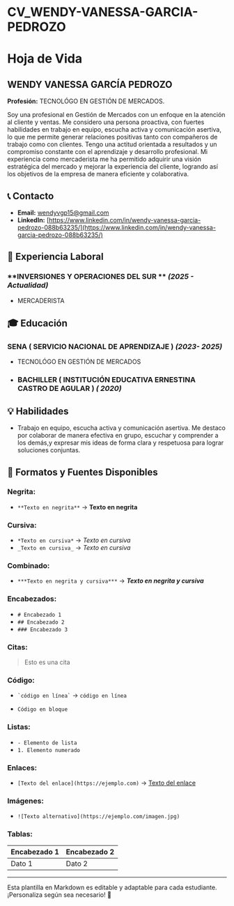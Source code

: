 # CV_WENDY-VANESSA-GARCIA-PEDROZO 
# Hoja de Vida

##  WENDY VANESSA GARCÍA PEDROZO 
**Profesión:** TECNOLÓGO EN GESTIÓN DE MERCADOS.

Soy una profesional en Gestión de Mercados con un enfoque en la atención al cliente y ventas. Me considero una persona proactiva, con fuertes habilidades en trabajo en equipo, escucha activa y comunicación asertiva, lo que me permite generar relaciones positivas tanto con compañeros de trabajo como con clientes. Tengo una actitud orientada a resultados y un compromiso constante con el aprendizaje y desarrollo profesional. Mi experiencia como mercaderista me ha permitido adquirir una visión estratégica del mercado y mejorar la experiencia del cliente, logrando así los objetivos de la empresa de manera eficiente y colaborativa.

## 📞 Contacto
- **Email:** [wendyvgp15@gmail.com](mailto:wendyvgp15@gmail.com)
- **LinkedIn:** [https://www.linkedin.com/in/wendy-vanessa-garcia-pedrozo-088b63235/](https://www.linkedin.com/in/wendy-vanessa-garcia-pedrozo-088b63235/)

## 🏢 Experiencia Laboral
### **INVERSIONES Y OPERACIONES DEL SUR ** _(2025 - Actualidad)_
- MERCADERISTA 

## 🎓 Educación
### **SENA ( SERVICIO NACIONAL DE APRENDIZAJE )** _(2023- 2025)_
- TECNOLÓGO EN GESTIÓN DE MERCADOS
- ### **BACHILLER  ( INSTITUCIÓN EDUCATIVA ERNESTINA CASTRO DE AGULAR  )** _( 2020)_

## 💡 Habilidades
- Trabajo en equipo, escucha activa y comunicación asertiva. Me destaco por colaborar de manera efectiva en grupo, escuchar y comprender a los demás,y expresar mis ideas de forma clara y respetuosa para lograr soluciones conjuntas.



## 🎨 Formatos y Fuentes Disponibles

### **Negrita:**
- `**Texto en negrita**` → **Texto en negrita**

### **Cursiva:**
- `*Texto en cursiva*` → *Texto en cursiva*
- `_Texto en cursiva_` → _Texto en cursiva_

### **Combinado:**
- `***Texto en negrita y cursiva***` → ***Texto en negrita y cursiva***

### **Encabezados:**
- `# Encabezado 1`
- `## Encabezado 2`
- `### Encabezado 3`

### **Citas:**
> Esto es una cita

### **Código:**
- `` `código en línea` `` → `código en línea`
- ```
  Código en bloque
  ```

### **Listas:**
- `- Elemento de lista`
- `1. Elemento numerado`

### **Enlaces:**
- `[Texto del enlace](https://ejemplo.com)` → [Texto del enlace](https://ejemplo.com)

### **Imágenes:**
- `![Texto alternativo](https://ejemplo.com/imagen.jpg)`

### **Tablas:**
| Encabezado 1 | Encabezado 2 |
|-------------|-------------|
| Dato 1     | Dato 2      |

---

Esta plantilla en Markdown es editable y adaptable para cada estudiante. ¡Personaliza según sea necesario! 🎯

